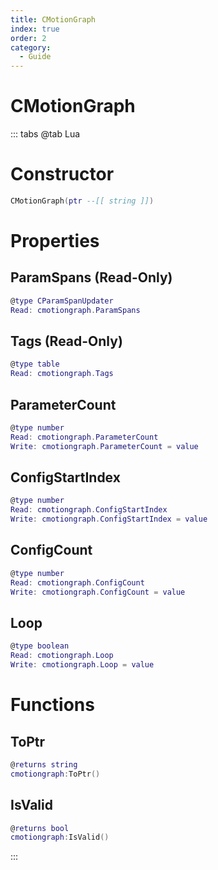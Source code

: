 ```yaml
---
title: CMotionGraph
index: true
order: 2
category:
  - Guide
---
```


# CMotionGraph

::: tabs
@tab Lua
# Constructor
```lua
CMotionGraph(ptr --[[ string ]])
```
# Properties
## ParamSpans (Read-Only)
```lua
@type CParamSpanUpdater
Read: cmotiongraph.ParamSpans
```
## Tags (Read-Only)
```lua
@type table
Read: cmotiongraph.Tags
```
## ParameterCount 
```lua
@type number
Read: cmotiongraph.ParameterCount
Write: cmotiongraph.ParameterCount = value
```
## ConfigStartIndex 
```lua
@type number
Read: cmotiongraph.ConfigStartIndex
Write: cmotiongraph.ConfigStartIndex = value
```
## ConfigCount 
```lua
@type number
Read: cmotiongraph.ConfigCount
Write: cmotiongraph.ConfigCount = value
```
## Loop 
```lua
@type boolean
Read: cmotiongraph.Loop
Write: cmotiongraph.Loop = value
```
# Functions
## ToPtr
```lua
@returns string
cmotiongraph:ToPtr()
```
## IsValid
```lua
@returns bool
cmotiongraph:IsValid()
```

:::